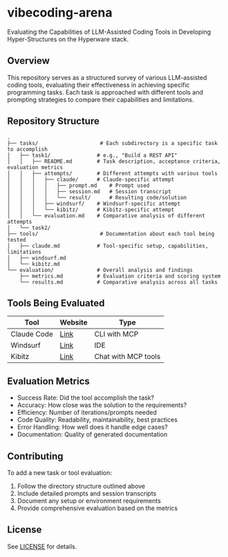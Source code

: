 # vibecoding-arena
Evaluating the Capabilities of LLM-Assisted Coding Tools in Developing Hyper-Structures on the Hyperware stack.

## Overview
This repository serves as a structured survey of various LLM-assisted coding tools, evaluating their effectiveness in achieving specific programming tasks. Each task is approached with different tools and prompting strategies to compare their capabilities and limitations.

## Repository Structure
```
.
├── tasks/                    # Each subdirectory is a specific task to accomplish
│   ├── task1/               # e.g., "Build a REST API"
│   │   ├── README.md        # Task description, acceptance criteria, evaluation metrics
│   │   ├── attempts/        # Different attempts with various tools
│   │   │   ├── claude/      # Claude-specific attempt
│   │   │   │   ├── prompt.md    # Prompt used
│   │   │   │   ├── session.md   # Session transcript
│   │   │   │   └── result/      # Resulting code/solution
│   │   │   ├── windsurf/    # Windsurf-specific attempt
│   │   │   └── kibitz/      # Kibitz-specific attempt
│   │   └── evaluation.md    # Comparative analysis of different attempts
│   └── task2/
├── tools/                    # Documentation about each tool being tested
│   ├── claude.md            # Tool-specific setup, capabilities, limitations
│   ├── windsurf.md
│   └── kibitz.md
└── evaluation/              # Overall analysis and findings
    ├── metrics.md           # Evaluation criteria and scoring system
    └── results.md           # Comparative analysis across all tasks
```

## Tools Being Evaluated

| Tool            | Website                          |  Type |
|-----------------|----------------------------------|-------|
| Claude Code     | [Link](https://docs.anthropic.com/en/docs/agents-and-tools/claude-code/overview) | CLI with MCP |
| Windsurf        | [Link](https://codeium.com/windsurf)  | IDE |
| Kibitz          | [Link](https://github.com/nick1udwig/kibitz)  | Chat with MCP tools |

## Evaluation Metrics
- Success Rate: Did the tool accomplish the task?
- Accuracy: How close was the solution to the requirements?
- Efficiency: Number of iterations/prompts needed
- Code Quality: Readability, maintainability, best practices
- Error Handling: How well does it handle edge cases?
- Documentation: Quality of generated documentation

## Contributing
To add a new task or tool evaluation:
1. Follow the directory structure outlined above
2. Include detailed prompts and session transcripts
3. Document any setup or environment requirements
4. Provide comprehensive evaluation based on the metrics

## License
See [LICENSE](LICENSE) for details.
